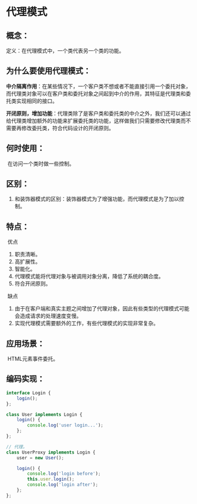 # 代理模式

## 概念：

定义：在代理模式中，一个类代表另一个类的功能。



## 为什么要使用代理模式：

​	**中介隔离作用**：在某些情况下，一个客户类不想或者不能直接引用一个委托对象，而代理类对象可以在客户类和委托对象之间起到中介的作用，其特征是代理类和委托类实现相同的接口。

​	**开闭原则，增加功能**：代理类除了是客户类和委托类的中介之外，我们还可以通过给代理类增加额外的功能来扩展委托类的功能，这样做我们只需要修改代理类而不需要再修改委托类，符合代码设计的开闭原则。





## 何时使用：

​	在访问一个类时做一些控制。



## 区别：

1. 和装饰器模式的区别：装饰器模式为了增强功能，而代理模式是为了加以控制。



## 特点：

​	优点

1. 职责清晰。
2. 高扩展性。
3. 智能化。
4. 代理模式能将代理对象与被调用对象分离，降低了系统的耦合度。
5. 符合开闭原则。



​	缺点

1. 由于在客户端和真实主题之间增加了代理对象，因此有些类型的代理模式可能会造成请求的处理速度变慢。
2. 实现代理模式需要额外的工作，有些代理模式的实现非常复杂。



## 应用场景：

​	HTML元素事件委托。



## 编码实现：

```js
interface Login {
	login();
};

class User implements Login {
	login() {
		console.log('user login...');
	};
};

// 代理。
class UserProxy implements Login {
	user = new User();

	login() {
		console.log('login before');
		this.user.login();
		console.log('login after');
	};
};
```


